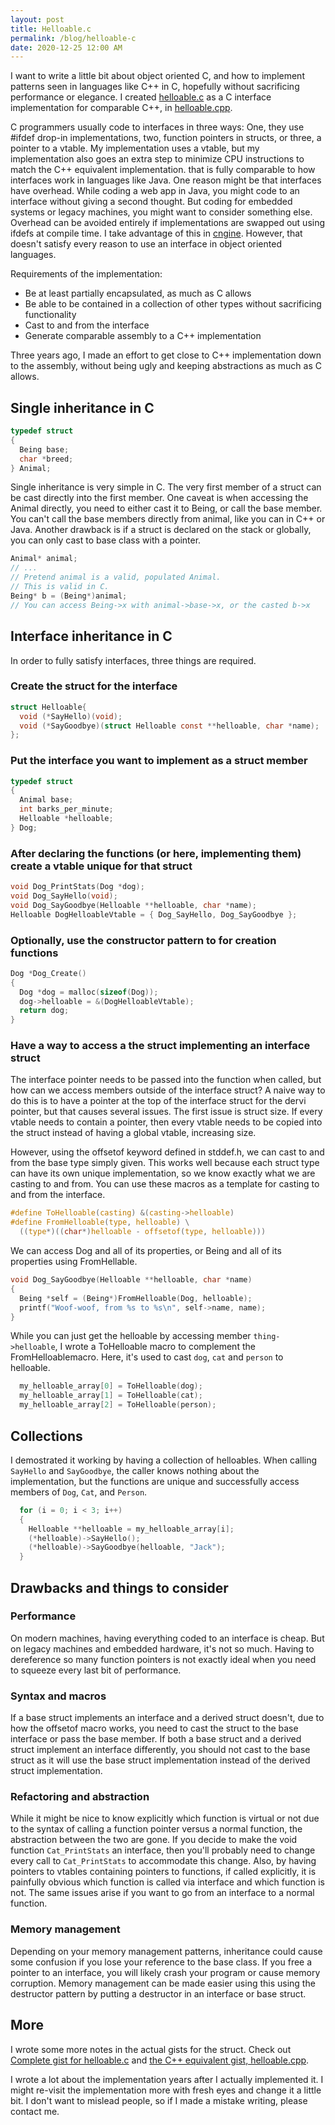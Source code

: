 ```yaml
---
layout: post
title: Helloable.c
permalink: /blog/helloable-c
date: 2020-12-25 12:00 AM
---
```


I want to write a little bit about object oriented C, and how to
implement patterns seen in languages like C++ in C, hopefully without
sacrificing performance or elegance. I created [helloable.c](https://gist.github.com/xianbaum/463f13a8d39014131b3f4fa67a241119)
as a C interface implementation for comparable C++, in [helloable.cpp](https://gist.github.com/xianbaum/1407f6a63ed826e4f42e7100c38977e9).

C programmers usually code to interfaces in three ways: One, they use #ifdef drop-in
implementations, two, function pointers in structs, or three, a pointer to a vtable.
My implementation uses a vtable, but my implementation also goes an extra step to minimize CPU instructions
to match the C++ equivalent implementation.
that is fully comparable to how interfaces work in languages like Java. One reason
might be that interfaces have overhead. While coding a web app in Java,
you might code to an interface without giving a second thought. But coding for embedded
systems or legacy machines, you might want to consider something else.
Overhead can be avoided entirely if implementations are swapped out using ifdefs at
compile time. I take advantage of this in [cngine](https://gitlab.com/xianbaum/cngine).
However, that doesn't satisfy every reason to use an interface in object oriented languages.

Requirements of the implementation:
- Be at least partially encapsulated, as much as C allows
- Be able to be contained in a collection of other types without sacrificing functionality
- Cast to and from the interface
- Generate comparable assembly to a C++ implementation

Three years ago, I made an effort to get close to C++ implementation down to the assembly,
without being ugly and keeping abstractions as much as C allows.

## Single inheritance in C

```c
typedef struct
{
  Being base;
  char *breed;
} Animal;
```

Single inheritance is very simple in C. The very first member of a struct can be 
cast directly into the first member. One caveat is when accessing the
Animal directly, you need to either cast it to Being, or call the base member.
You can't call the base members directly from animal, like you can in C++ or
Java. Another drawback is if a struct is declared on the stack or globally,
you can only cast to base class with a pointer.
```c
Animal* animal;
// ...
// Pretend animal is a valid, populated Animal.
// This is valid in C.
Being* b = (Being*)animal;
// You can access Being->x with animal->base->x, or the casted b->x
```

## Interface inheritance in C

In order to fully satisfy interfaces, three things are required.

### Create the struct for the interface

```c
struct Helloable{
  void (*SayHello)(void);
  void (*SayGoodbye)(struct Helloable const **helloable, char *name);
};
```

### Put the interface you want to implement as a struct member

```c
typedef struct
{
  Animal base;
  int barks_per_minute;
  Helloable *helloable;
} Dog;
```

### After declaring the functions (or here, implementing them) create a vtable unique for that struct

```c
void Dog_PrintStats(Dog *dog);
void Dog_SayHello(void);
void Dog_SayGoodbye(Helloable **helloable, char *name);
Helloable DogHelloableVtable = { Dog_SayHello, Dog_SayGoodbye };
```

### Optionally, use the constructor pattern to for creation functions

```c
Dog *Dog_Create()
{
  Dog *dog = malloc(sizeof(Dog));
  dog->helloable = &(DogHelloableVtable);
  return dog;
}
```

### Have a way to access a the struct implementing an interface struct

The interface pointer needs to be passed into the function when called, but 
how can we access members outside of the interface struct?
A naive way to do this is to have a pointer at the top of the interface struct
for the dervi pointer, but that causes several issues. The first issue is struct size.
If every vtable needs to contain a pointer, then every vtable needs to be copied into
the struct instead of having a global vtable, increasing size.

However, using the offsetof keyword defined in stddef.h, we can cast to and from the
base type simply given. This works well because each struct type can have its own unique
implementation, so we know exactly what we are casting to and from. You can use these macros
as a template for casting to and from the interface.

```c
#define ToHelloable(casting) &(casting->helloable)
#define FromHelloable(type, helloable) \
  ((type*)((char*)helloable - offsetof(type, helloable)))
```

We can access Dog and all of its properties, or Being and all of its properties using FromHellable.

```c
void Dog_SayGoodbye(Helloable **helloable, char *name)
{
  Being *self = (Being*)FromHelloable(Dog, helloable);
  printf("Woof-woof, from %s to %s\n", self->name, name);
}
```

While you can just get the helloable by accessing member `thing->helloable`,
I wrote a ToHelloable macro to complement the FromHelloablemacro. Here, it's used
to cast `dog`, `cat` and `person` to helloable.

```c
  my_helloable_array[0] = ToHelloable(dog);
  my_helloable_array[1] = ToHelloable(cat);
  my_helloable_array[2] = ToHelloable(person);
```

## Collections

I demostrated it working by having a collection of helloables. When calling
`SayHello` and `SayGoodbye`, the caller knows nothing about the implementation,
but the functions are unique and successfully access members of `Dog`, `Cat`, and `Person`.

```c
  for (i = 0; i < 3; i++)
  {
    Helloable **helloable = my_helloable_array[i];
    (*helloable)->SayHello();
    (*helloable)->SayGoodbye(helloable, "Jack");
  }
```

## Drawbacks and things to consider

### Performance

On modern machines, having everything coded to an interface is cheap.
But on legacy machines and embedded hardware, it's not so much. Having 
to dereference so many function pointers is not exactly ideal when you
need to squeeze every last bit of performance.

### Syntax and macros

If a base struct implements an interface and a derived struct doesn't, due to
how the offsetof macro works, you need to cast the struct to the base interface
or pass the base member. If both a base struct and a derived struct implement an
interface differently, you should not cast to the base struct as it will use
the base struct implementation instead of the derived struct implementation.

### Refactoring and abstraction

While it might be nice to know explicitly which function is virtual or not due to
the syntax of calling a function pointer versus a normal function, the abstraction
between the two are gone. If you decide to make the void function `Cat_PrintStats` an interface,
then you'll probably need to change every call to `Cat_PrintStats` to accommodate
this change. Also, by having pointers to vtables containing pointers to functions,
if called explicitly, it is painfully obvious which function is called via interface
and which function is not. The same issues arise if you want to go from an interface
to a normal function.

### Memory management

Depending on your memory management patterns, inheritance could cause some confusion
if you lose your reference to the base class. If you free a pointer to an interface,
you will likely crash your program or cause memory corruption. Memory management can
be made easier using this using the destructor pattern by putting a destructor in an
interface or base struct.

## More

I wrote some more notes in the actual gists for the struct. Check out [Complete gist for helloable.c](https://gist.github.com/xianbaum/463f13a8d39014131b3f4fa67a241119) and [the C++ equivalent gist, helloable.cpp](https://gist.github.com/xianbaum/1407f6a63ed826e4f42e7100c38977e9).

I wrote a lot about the implementation years after I actually implemented it.
I might re-visit the implementation more with fresh eyes and change it a little bit.
I don't want to mislead people, so if I made a mistake writing, please contact me.
